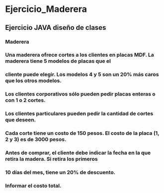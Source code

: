 # Ejercicio_Maderera
## Ejercicio JAVA diseño de clases
### Maderera
### Una maderera ofrece cortes a los clientes en placas MDF. La maderera tiene 5 modelos de placas que el
### cliente puede elegir. Los modelos 4 y 5 son un 20% más caros que los otros modelos.
### Los clientes corporativos sólo pueden pedir placas enteras o con 1 o 2 cortes.
### Los clientes particulares pueden pedir la cantidad de cortes que deseen.
### Cada corte tiene un costo de 150 pesos. El costo de la placa (1, 2 y 3) es de 3000 pesos.
### Antes de comprar, el cliente debe indicar la fecha en la que retira la madera. Si retira los primeros
### 10 días del mes, tiene un 20% de descuento.
### Informar el costo total.

